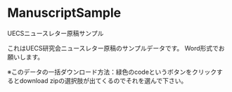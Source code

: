# ManuscriptSample
UECSニュースレター原稿サンプル

これはUECS研究会ニュースレター原稿のサンプルデータです。
Word形式でお願いします。

※このデータの一括ダウンロード方法：緑色のcodeというボタンをクリックするとdownload zipの選択肢が出てくるのでそれを選んで下さい。
